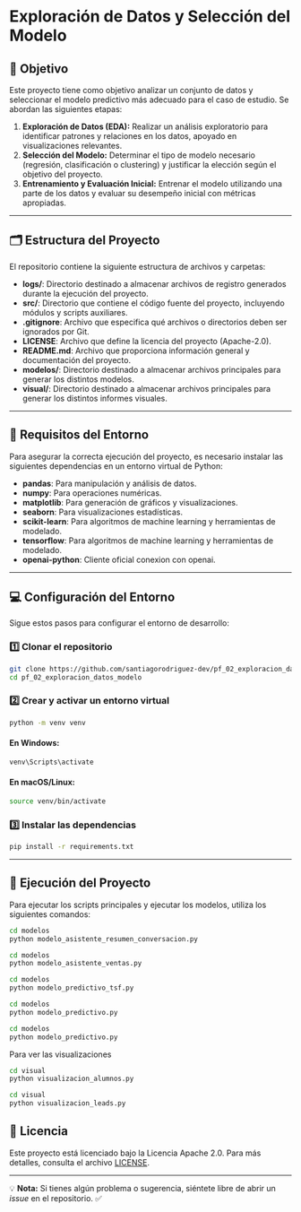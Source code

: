   # Exploración de Datos y Selección del Modelo

## 🌟 Objetivo

Este proyecto tiene como objetivo analizar un conjunto de datos y seleccionar el modelo predictivo más adecuado para el caso de estudio. Se abordan las siguientes etapas:

1. **Exploración de Datos (EDA):** Realizar un análisis exploratorio para identificar patrones y relaciones en los datos, apoyado en visualizaciones relevantes.
2. **Selección del Modelo:** Determinar el tipo de modelo necesario (regresión, clasificación o clustering) y justificar la elección según el objetivo del proyecto.
3. **Entrenamiento y Evaluación Inicial:** Entrenar el modelo utilizando una parte de los datos y evaluar su desempeño inicial con métricas apropiadas.

---

## 🗂 Estructura del Proyecto

El repositorio contiene la siguiente estructura de archivos y carpetas:

- **logs/**: Directorio destinado a almacenar archivos de registro generados durante la ejecución del proyecto.
- **src/**: Directorio que contiene el código fuente del proyecto, incluyendo módulos y scripts auxiliares.
- **.gitignore**: Archivo que especifica qué archivos o directorios deben ser ignorados por Git.
- **LICENSE**: Archivo que define la licencia del proyecto (Apache-2.0).
- **README.md**: Archivo que proporciona información general y documentación del proyecto.
- **modelos/**: Directorio destinado a almacenar archivos principales para generar los distintos modelos.
- **visual/**: Directorio destinado a almacenar archivos principales para generar los distintos informes visuales.

---

## 🔧 Requisitos del Entorno

Para asegurar la correcta ejecución del proyecto, es necesario instalar las siguientes dependencias en un entorno virtual de Python:

- **pandas**: Para manipulación y análisis de datos.
- **numpy**: Para operaciones numéricas.
- **matplotlib**: Para generación de gráficos y visualizaciones.
- **seaborn**: Para visualizaciones estadísticas.
- **scikit-learn**: Para algoritmos de machine learning y herramientas de modelado.
- **tensorflow**: Para algoritmos de machine learning y herramientas de modelado.
- **openai-python**: Cliente oficial conexion con openai.

---

## 💻 Configuración del Entorno

Sigue estos pasos para configurar el entorno de desarrollo:

### 1️⃣ Clonar el repositorio

```bash
git clone https://github.com/santiagorodriguez-dev/pf_02_exploracion_datos_modelo.git
cd pf_02_exploracion_datos_modelo
```

### 2️⃣ Crear y activar un entorno virtual

```bash
python -m venv venv
```

#### En Windows:
```bash
venv\Scripts\activate
```

#### En macOS/Linux:
```bash
source venv/bin/activate
```

### 3️⃣ Instalar las dependencias

```bash
pip install -r requirements.txt
```
---

## 🎨 Ejecución del Proyecto

Para ejecutar los scripts principales y ejecutar los modelos, utiliza los siguientes comandos:

```bash
cd modelos
python modelo_asistente_resumen_conversacion.py
```
```bash
cd modelos
python modelo_asistente_ventas.py
```
```bash
cd modelos
python modelo_predictivo_tsf.py
```
```bash
cd modelos
python modelo_predictivo.py
```
```bash
cd modelos
python modelo_predictivo.py
```

Para ver las visualizaciones
```bash
cd visual
python visualizacion_alumnos.py
```
```bash
cd visual
python visualizacion_leads.py
```

## 📝 Licencia

Este proyecto está licenciado bajo la Licencia Apache 2.0. Para más detalles, consulta el archivo [LICENSE](LICENSE).

---

💡 **Nota:** Si tienes algún problema o sugerencia, siéntete libre de abrir un *issue* en el repositorio. ✅
